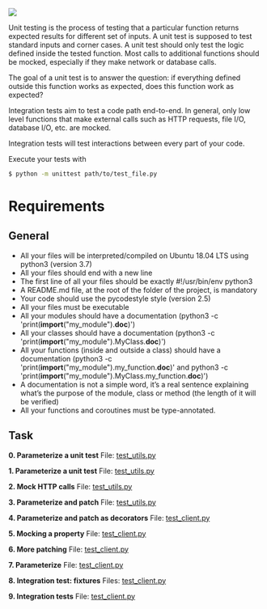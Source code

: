 ﻿![](img-readme.gif)

Unit testing is the process of testing that a particular function returns expected results for different set of inputs. A unit test is supposed to test standard inputs and corner cases. A unit test should only test the logic defined inside the tested function. Most calls to additional functions should be mocked, especially if they make network or database calls.

The goal of a unit test is to answer the question: if everything defined outside this function works as expected, does this function work as expected?

Integration tests aim to test a code path end-to-end. In general, only low level functions that make external calls such as HTTP requests, file I/O, database I/O, etc. are mocked.

Integration tests will test interactions between every part of your code.

Execute your tests with

```sh
$ python -m unittest path/to/test_file.py
```

# Requirements

## General

- All your files will be interpreted/compiled on Ubuntu 18.04 LTS using python3 (version 3.7)
- All your files should end with a new line
- The first line of all your files should be exactly #!/usr/bin/env python3
- A README.md file, at the root of the folder of the project, is mandatory
- Your code should use the pycodestyle style (version 2.5)
- All your files must be executable
- All your modules should have a documentation (python3 -c 'print(__import__("my_module").__doc__)')
- All your classes should have a documentation (python3 -c 'print(__import__("my_module").MyClass.__doc__)')
- All your functions (inside and outside a class) should have a documentation (python3 -c 'print(__import__("my_module").my_function.__doc__)' and python3 -c 'print(__import__("my_module").MyClass.my_function.__doc__)')
- A documentation is not a simple word, it’s a real sentence explaining what’s the purpose of the module, class or method (the length of it will be verified)
- All your functions and coroutines must be type-annotated.

## Task

**0. Parameterize a unit test**
File: [test_utils.py](test_utils.py/)

**1. Parameterize a unit test**
File: [test_utils.py](test_utils.py/)

**2. Mock HTTP calls**
File: [test_utils.py](test_utils.py/)

**3. Parameterize and patch**
File: [test_utils.py](test_utils.py/)

**4. Parameterize and patch as decorators**
File: [test_client.py](test_client.py/)

**5. Mocking a property**
File: [test_client.py](test_client.py/)

**6. More patching**
File: [test_client.py](test_client.py/)

**7. Parameterize**
File: [test_client.py](test_client.py/)

**8. Integration test: fixtures**
Files: [test_client.py](test_client.py/)

**9. Integration tests**
File: [test_client.py](test_client.py/)